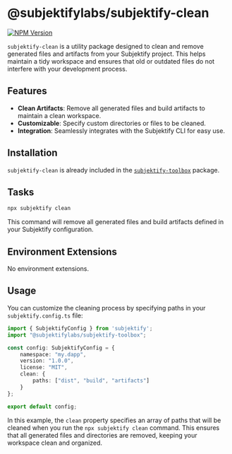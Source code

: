 # @subjektifylabs/subjektify-clean

[![NPM Version](http://img.shields.io/npm/v/@subjektifylabs/subjektify-clean.svg?style=flat)](https://www.npmjs.org/package/@subjektifylabs/subjektify-clean)

`subjektify-clean` is a utility package designed to clean and remove generated files and artifacts from your Subjektify project. This helps maintain a tidy workspace and ensures that old or outdated files do not interfere with your development process.

## Features

- **Clean Artifacts**: Remove all generated files and build artifacts to maintain a clean workspace.
- **Customizable**: Specify custom directories or files to be cleaned.
- **Integration**: Seamlessly integrates with the Subjektify CLI for easy use.

## Installation

`subjektify-clean` is already included in the [`subjektify-toolbox`](https://www.npmjs.com/package/@subjektifylabs/subjektify-toolbox) package.

## Tasks

```bash
npx subjektify clean
```

This command will remove all generated files and build artifacts defined in your Subjektify configuration.

## Environment Extensions

No environment extensions.

## Usage

You can customize the cleaning process by specifying paths in your `subjektify.config.ts` file:

```ts title="subjektify.config.ts"
import { SubjektifyConfig } from 'subjektify';
import "@subjektifylabs/subjektify-toolbox";

const config: SubjektifyConfig = {
    namespace: "my.dapp",
    version: "1.0.0",
    license: "MIT",
    clean: {
        paths: ["dist", "build", "artifacts"]
    }
};

export default config;
```

In this example, the `clean` property specifies an array of paths that will be cleaned when you run the `npx subjektify clean` command. This ensures that all generated files and directories are removed, keeping your workspace clean and organized.

